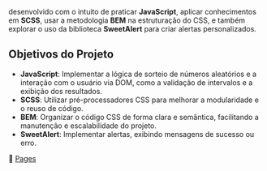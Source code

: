 desenvolvido com o intuito de praticar **JavaScript**, aplicar conhecimentos em **SCSS**, usar a metodologia **BEM** na estruturação do CSS, e também explorar o uso da biblioteca **SweetAlert** para criar alertas personalizados.

## Objetivos do Projeto

- **JavaScript**: Implementar a lógica de sorteio de números aleatórios e a interação com o usuário via DOM, como a validação de intervalos e a exibição dos resultados.
- **SCSS**: Utilizar pré-processadores CSS para melhorar a modularidade e o reuso de código.
- **BEM**: Organizar o código CSS de forma clara e semântica, facilitando a manutenção e escalabilidade do projeto.
- **SweetAlert**: Implementar alertas, exibindo mensagens de sucesso ou erro.

🔗 [Pages](https://leandroxzq.github.io/sorteio-simples/)